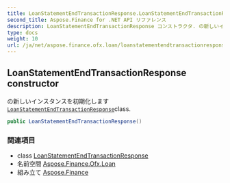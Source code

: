 ```yaml
---
title: LoanStatementEndTransactionResponse.LoanStatementEndTransactionResponse
second_title: Aspose.Finance for .NET API リファレンス
description: LoanStatementEndTransactionResponse コンストラクタ. の新しいインスタンスを初期化しますLoanStatementEndTransactionResponseclass.
type: docs
weight: 10
url: /ja/net/aspose.finance.ofx.loan/loanstatementendtransactionresponse/loanstatementendtransactionresponse/
---
```

## LoanStatementEndTransactionResponse constructor

の新しいインスタンスを初期化します[`LoanStatementEndTransactionResponse`](../)class.

```csharp
public LoanStatementEndTransactionResponse()
```

### 関連項目

* class [LoanStatementEndTransactionResponse](../)
* 名前空間 [Aspose.Finance.Ofx.Loan](../../loanstatementendtransactionresponse/)
* 組み立て [Aspose.Finance](../../../)


